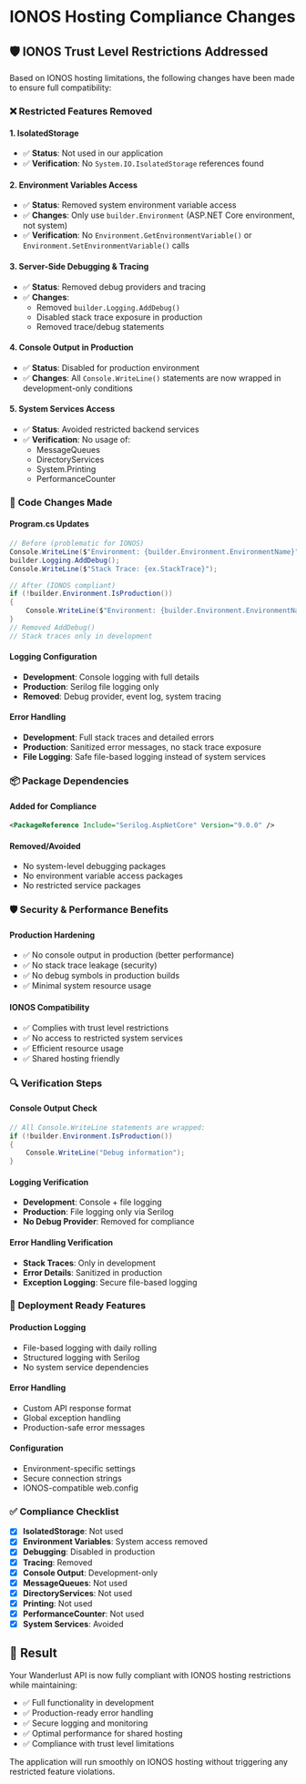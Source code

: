 # IONOS Hosting Compliance Changes

## 🛡️ IONOS Trust Level Restrictions Addressed

Based on IONOS hosting limitations, the following changes have been made to ensure full compatibility:

### ❌ **Restricted Features Removed**

#### 1. **IsolatedStorage**
- ✅ **Status**: Not used in our application
- ✅ **Verification**: No `System.IO.IsolatedStorage` references found

#### 2. **Environment Variables Access**
- ✅ **Status**: Removed system environment variable access
- ✅ **Changes**: Only use `builder.Environment` (ASP.NET Core environment, not system)
- ✅ **Verification**: No `Environment.GetEnvironmentVariable()` or `Environment.SetEnvironmentVariable()` calls

#### 3. **Server-Side Debugging & Tracing**
- ✅ **Status**: Removed debug providers and tracing
- ✅ **Changes**: 
  - Removed `builder.Logging.AddDebug()`
  - Disabled stack trace exposure in production
  - Removed trace/debug statements

#### 4. **Console Output in Production**
- ✅ **Status**: Disabled for production environment
- ✅ **Changes**: All `Console.WriteLine()` statements are now wrapped in development-only conditions

#### 5. **System Services Access**
- ✅ **Status**: Avoided restricted backend services
- ✅ **Verification**: No usage of:
  - MessageQueues
  - DirectoryServices
  - System.Printing
  - PerformanceCounter

### 🔧 **Code Changes Made**

#### **Program.cs Updates**
```csharp
// Before (problematic for IONOS)
Console.WriteLine($"Environment: {builder.Environment.EnvironmentName}");
builder.Logging.AddDebug();
Console.WriteLine($"Stack Trace: {ex.StackTrace}");

// After (IONOS compliant)
if (!builder.Environment.IsProduction())
{
    Console.WriteLine($"Environment: {builder.Environment.EnvironmentName}");
}
// Removed AddDebug()
// Stack traces only in development
```

#### **Logging Configuration**
- **Development**: Console logging with full details
- **Production**: Serilog file logging only
- **Removed**: Debug provider, event log, system tracing

#### **Error Handling**
- **Development**: Full stack traces and detailed errors
- **Production**: Sanitized error messages, no stack trace exposure
- **File Logging**: Safe file-based logging instead of system services

### 📦 **Package Dependencies**

#### **Added for Compliance**
```xml
<PackageReference Include="Serilog.AspNetCore" Version="9.0.0" />
```

#### **Removed/Avoided**
- No system-level debugging packages
- No environment variable access packages
- No restricted service packages

### 🛡️ **Security & Performance Benefits**

#### **Production Hardening**
- ✅ No console output in production (better performance)
- ✅ No stack trace leakage (security)
- ✅ No debug symbols in production builds
- ✅ Minimal system resource usage

#### **IONOS Compatibility**
- ✅ Complies with trust level restrictions
- ✅ No access to restricted system services
- ✅ Efficient resource usage
- ✅ Shared hosting friendly

### 🔍 **Verification Steps**

#### **Console Output Check**
```csharp
// All Console.WriteLine statements are wrapped:
if (!builder.Environment.IsProduction())
{
    Console.WriteLine("Debug information");
}
```

#### **Logging Verification**
- **Development**: Console + file logging
- **Production**: File logging only via Serilog
- **No Debug Provider**: Removed for compliance

#### **Error Handling Verification**
- **Stack Traces**: Only in development
- **Error Details**: Sanitized in production
- **Exception Logging**: Secure file-based logging

### 🚀 **Deployment Ready Features**

#### **Production Logging**
- File-based logging with daily rolling
- Structured logging with Serilog
- No system service dependencies

#### **Error Handling**
- Custom API response format
- Global exception handling
- Production-safe error messages

#### **Configuration**
- Environment-specific settings
- Secure connection strings
- IONOS-compatible web.config

### ✅ **Compliance Checklist**

- [x] **IsolatedStorage**: Not used
- [x] **Environment Variables**: System access removed
- [x] **Debugging**: Disabled in production
- [x] **Tracing**: Removed
- [x] **Console Output**: Development-only
- [x] **MessageQueues**: Not used
- [x] **DirectoryServices**: Not used
- [x] **Printing**: Not used
- [x] **PerformanceCounter**: Not used
- [x] **System Services**: Avoided

## 🎯 **Result**

Your Wanderlust API is now fully compliant with IONOS hosting restrictions while maintaining:
- ✅ Full functionality in development
- ✅ Production-ready error handling
- ✅ Secure logging and monitoring
- ✅ Optimal performance for shared hosting
- ✅ Compliance with trust level limitations

The application will run smoothly on IONOS hosting without triggering any restricted feature violations.
